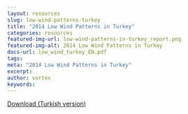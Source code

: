 ```yaml
---
layout: resources
slug: low-wind-patterns-turkey
title: "2014 Low Wind Patterns in Turkey"
categories: resources
featured-img-url: low-wind-patterns-in-turkey_report.png
featured-img-alt: 2014 Low Wind Patterns in Turkey
docs-url: low_wind_turkey_EN.pdf
tags:
meta: "2014 Low Wind Patterns in Turkey"
excerpt: 
author: vortex
keywords: 
---
```

<p class='continue-link'><a href='/assets/docs/low_wind_turkey_TK.pdf'>Download (Turkish version) <span class="icon-download-alt"></span></a></p>
